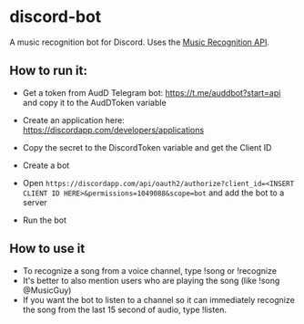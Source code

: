 # discord-bot
A music recognition bot for Discord. Uses the [Music Recognition API](https://audd.io/).

## How to run it:
- Get a token from AudD Telegram bot: https://t.me/auddbot?start=api and copy it to the AudDToken variable


- Create an application here: https://discordapp.com/developers/applications
- Copy the secret to the DiscordToken variable and get the Client ID
- Create a bot
- Open `https://discordapp.com/api/oauth2/authorize?client_id=<INSERT CLIENT ID HERE>&permissions=1049088&scope=bot` and add the bot to a server
- Run the bot

## How to use it
- To recognize a song from a voice channel, type !song or !recognize
- It's better to also mention users who are playing the song (like !song @MusicGuy)
- If you want the bot to listen to a channel so it can immediately recognize the song from the last 15 second of audio, type !listen.
